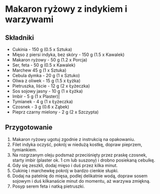 # Makaron ryżowy z indykiem i warzywami

## Składniki

* Cukinia - 150 g (0.5 x Sztuka)
* Mięso z piersi indyka, bez skóry - 150 g (1.5 x Kawalek)
* Makaron ryżowy - 50 g (1.2 x Porcja)
* Ser, feta - 50 g (0.5 x Kawalek)
* Marchew 45 g (1 x Sztuka)
* Cebula dymka - 20 g (1 x Sztuko)
* Oliwa z oliwek - 15 g (1.5 x Łyżka)
* Pietruszka, liście - 12 g (2 x Łyżeczka)
* Sos sojowy jasny - 10 g (1 x Łyżka)
* Imbir - 5 g (1 x Plaster)|
* Tymianek - 4 g (1 x Łyżeczka)
* Czosnek - 3 g (0.6 x Ząbek)
* Pieprz czarny mielony - 2 g (2 x Szczypta)

## Przygotowanie

1. Makaron ryżowy ugotuj zgodnie z instrukcią na opakowaniu.
2. Filet indyka oczyść, pokrój w niedużą kostkę, dopraw pieprzem, tymiankiem.
3. Na rozgrzanym oleju podsmaż przeciśnięty przez praskę czosnek,
   starty imbir (plaster ok. 1 cm lub suszony) i drobno posiekaną cebulkę.
4. Gdy się zeszkli, dodaj mięso i duś przez kilka minut.
5. Cukinię i marchewkę pokrój w bardzo cienkie słupki.
6. Dodaj na patelnię do mięsa, podlej delikatnie wodą, dopraw
   sosem sojowym i duś kilkanaście minut do momentu, aż warzywa zmiękną.
7. Posyp serem feta i natką pietruszki.
